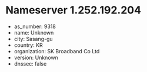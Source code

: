 # Nameserver 1.252.192.204

* as_number: 9318
* name: Unknown
* city: Sasang-gu
* country: KR
* organization: SK Broadband Co Ltd
* version: Unknown
* dnssec: false

